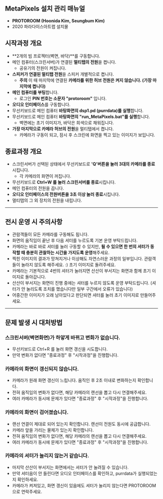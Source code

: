 ## MetaPixels 설치 관리 매뉴얼
 * **PROTOROOM (Hoonida Kim, Seungbum Kim)**
 * 2020 파라다이스아트랩 설치물

## 시작과정 개요
 * **2개의 빔 프로젝터(벽면, 바닥)**를 구동합니다.
 * 메인 컴퓨터(스크린서버)가 연결된 **멀티탭의 전원**을 켭니다.
   * 공유기의 전원이 켜집니다.
 * **스피커가 연결된 멀티탭 전원**을 스피커 개별적으로 켭니다.
   * **주의** 이 때 마지막에 연결된 **카메라를 위한 허브 전원은 켜지 않습니다. (가장 마지막에 켭니다)**
 * **메인 컴퓨터를 부팅**합니다.
   * 로그인 **PIN 번호는 소문자 "protoroom"** 입니다.
 * **오디오 인터페이스**를 구동합니다.
 * 무선키보드로 메인 컴퓨터 **바탕화면의 dsp1.pd (purrdata)를 실행**합니다.
 * 무선키보드로 메인 컴퓨터 **바탕화면의 "run_MetaPixels.bat"를 실행**합니다.
   * 벽면에는 초기 이미지가, 바닥은 희색으로 채워집니다.
 * **가장 마지막으로 카메라 허브의 전원**을 멀티탭에서 켭니다.
   * 카메라가 구동이 되고, 잠시 후 스크린에 화면을 찍고 있는 이미지가 보입니다.

## 종료과정 개요
 * 스크린서버가 선택된 상태에서 무선키보드로 **'Q'버튼을 눌러 3대의 카메라를 종료**시킵니다.
   * 각 카메라의 화면이 꺼집니다.
 * 무선키보드로 **Ctrl+W 를 눌러 스크린서버를 종료**시킵니다.
 * 메인 컴퓨터의 전원을 끕니다.
 * **오디오 인터페이스의 전원버튼을 3초 이상 눌러 종료**시킵니다.
 * 멀티탭의 그 외 장치의 전원을 내립니다.

----

## 전시 운영 시 주의사항
 * 관람객들이 모든 카메라를 구동해도 됩니다.
 * 화면의 움직임이 끝난 후 다음 셔터를 누르도록 기본 운영 부탁드립니다.
 * 카메라는 바로 바로 셔터를 눌러 구동할 수 있지만, **될 수 있으면 한 번의 셔터가 동작할 때 충분히 관찰하는 시간을 가지도록 운영**해주세요.
 * 찍힌 이미지의 결과가 망쳐지거나 이상해도 자연스러운 과정의 일부입니다. 관람객들이 놀라지 않도록 해주세요. :) 초기 이미지로 돌려주세요.
 * 카메라는 기본적으로 4번의 셔터가 눌러지면 산산이 부서지는 화면과 함께 초기 이미지로 돌아갑니다.
 * 산산이 부서지는 화면이 진행 중에는 셔터를 누르지 않도록 운영 부탁드립니다. (셔터가 안 눌리도록 조치를 했습니다만 일부 구간에서 오류가 있습니다)
 * 어중간한 이미지가 오래 남아있다고 판단되면 셔터를 눌러 초기 이미지로 만들어주세요.


----

## 문제 발생 시 대처방법

### 스크린서버(벽면화면)가 하얗게 바뀌고 변화가 없습니다.
 * 무선키보드로 Ctrl+R 를 눌러 화면 갱신을 시도합니다.
 * 만약 변화가 없다면 "종료과정" 후 "시작과정"을 진행합니다.

### 카메라의 화면이 갱신되지 않습니다.
 * 카메라가 원래 화면 갱신이 느립니다. 움직인 후 2초 이내로 변화하는지 확인합니다.
 * 전혀 움직임의 변화가 없다면, 해당 카메라의 랜선을 뽑고 다시 연결해주세요.
 * 여러 카메라가 동시에 문제가 있다면 "종료과정" 후 "시작과정"을 진행합니다.

### 카메라의 화면이 검어졌습니다.
 * 랜선 연결이 제대로 되어 있는지 확인합니다. 랜선이 전원도 동시에 공급합니다.
 * 카메라 앞을 가리는 물체가 있는지 확인합니다.
 * 전혀 움직임의 변화가 없다면, 해당 카메라의 랜선을 뽑고 다시 연결해주세요.
 * 여러 카메라가 동시에 문제가 있다면 "종료과정" 후 "시작과정"을 진행합니다.

### 카메라의 셔터가 눌리지 않는거 같습니다.
 * 마지막 산산이 부서지는 화면에서는 셔터가 안 눌려질 수 있습니다.
 * 만약 셔터음이 안 들린다면 오디오 인터페이스를 확인하고, purrdata가 실행되었는지 확인하세요.
 * 카메라가 켜져있고, 화면 갱신이 있음에도 셔터가 눌리지 않는다면 PROTOROOM으로 연락주세요.
